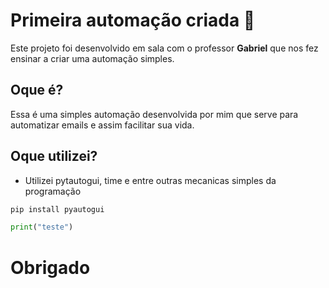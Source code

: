 # Primeira automação criada 🤠

Este projeto foi desenvolvido em sala com o professor **Gabriel** que nos fez ensinar a criar uma automação simples.

## Oque é?

Essa é uma simples automação desenvolvida por mim que serve para automatizar emails e assim facilitar sua vida.

## Oque utilizei?
- Utilizei pytautogui, time e entre outras mecanicas simples da programação
```bash
pip install pyautogui
```

```python
print("teste")
```
# Obrigado
